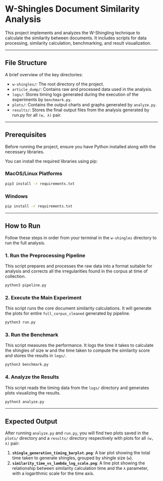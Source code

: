 # W-Shingles Document Similarity Analysis

This project implements and analyzes the W-Shingling technique to calculate the similarity between documents. It includes scripts for data processing, similarity calculation, benchmarking, and result visualization.

-----

## File Structure

A brief overview of the key directories:

  - `w-shingles/`: The root directory of the project.
  - `article_dump/`: Contains raw and processed data used in the analysis.
  - `logs/`: Stores timing logs generated during the execution of the experiments by `benchmark.py`.
  - `plots/`: Contains the output charts and graphs generated by `analyze.py`.
  - `results/`: Stores the final output files from the analysis generated by run.py for all `(w, λ)` pair.

-----

## Prerequisites

Before running the project, ensure you have Python installed along with the necessary libraries.

You can install the required libraries using pip:

### MacOS/Linux Platforms
```bash
pip3 install -r requirements.txt
```

### Windows
```bash
pip install -r requirements.txt
```
-----

## How to Run

Follow these steps in order from your terminal in the `w-shingles` directory to run the full analysis.

### 1\. Run the Preprocessing Pipeline

This script prepares and processes the raw data into a format suitable for analysis and corrects all the irregularities found in the corpus at time of collection.

```bash
python3 pipeline.py
```

### 2\. Execute the Main Experiment

This script runs the core document similarity calculations. It will generate the plots for entire `full_corpus_cleaned` generated by pipeline.

```bash
python3 run.py
```

### 3\. Run the Benchmark

This script measures the performance. It logs the time it takes to calculate the shingles of size w and the time taken to compute the similarity score and stores the results in `logs/`.

```bash
python3 benchmark.py
```

### 4\. Analyze the Results

This script reads the timing data from the `logs/` directory and generates plots visualizing the results.

```bash
python3 analyze.py
```

-----

## Expected Output

After running `analyze.py` and `run.py`, you will find two plots saved in the `plots/` directory and a `results/` directory respectively with plots for all `(w, λ)` pair:

1.  **`shingle_generation_timing_barplot.png`**: A bar plot showing the total time taken to generate shingles, grouped by shingle size (`w`).
2.  **`similarity_time_vs_lambda_log_scale.png`**: A line plot showing the relationship between similarity calculation time and the `λ` parameter, with a logarithmic scale for the time axis.